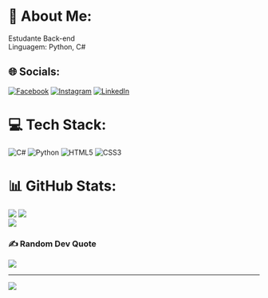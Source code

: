 # 💫 About Me:
Estudante Back-end<br>Linguagem: Python, C#


## 🌐 Socials:
[![Facebook](https://img.shields.io/badge/Facebook-%231877F2.svg?logo=Facebook&logoColor=white)](https://facebook.com/DanielFerreirinha) [![Instagram](https://img.shields.io/badge/Instagram-%23E4405F.svg?logo=Instagram&logoColor=white)](https://instagram.com/d._.ferreirinha) [![LinkedIn](https://img.shields.io/badge/LinkedIn-%230077B5.svg?logo=linkedin&logoColor=white)](https://linkedin.com/in/DanielFerreirinha) 

# 💻 Tech Stack:
![C#](https://img.shields.io/badge/c%23-%23239120.svg?style=for-the-badge&logo=csharp&logoColor=white) ![Python](https://img.shields.io/badge/python-3670A0?style=for-the-badge&logo=python&logoColor=ffdd54) ![HTML5](https://img.shields.io/badge/html5-%23E34F26.svg?style=for-the-badge&logo=html5&logoColor=white) ![CSS3](https://img.shields.io/badge/css3-%231572B6.svg?style=for-the-badge&logo=css3&logoColor=white)
# 📊 GitHub Stats:
![](https://github-readme-stats.vercel.app/api?username=Ferreirinhha&theme=radical&hide_border=false&include_all_commits=false&count_private=false)
![](https://github-readme-streak-stats.herokuapp.com/?user=Ferreirinhha&theme=radical&hide_border=false)<br/>
![](https://github-readme-stats.vercel.app/api/top-langs/?username=Ferreirinhha&theme=radical&hide_border=false&include_all_commits=false&count_private=false&layout=compact)

### ✍️ Random Dev Quote
![](https://quotes-github-readme.vercel.app/api?type=horizontal&theme=radical)

---
[![](https://visitcount.itsvg.in/api?id=Ferreirinhha&icon=0&color=0)](https://visitcount.itsvg.in)

<!-- Proudly created with GPRM ( https://gprm.itsvg.in ) -->
